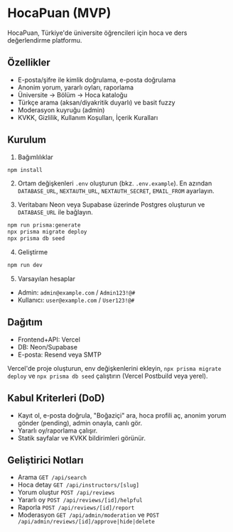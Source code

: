 # HocaPuan (MVP)

HocaPuan, Türkiye'de üniversite öğrencileri için hoca ve ders değerlendirme platformu.

## Özellikler
- E-posta/şifre ile kimlik doğrulama, e-posta doğrulama
- Anonim yorum, yararlı oyları, raporlama
- Üniversite → Bölüm → Hoca kataloğu
- Türkçe arama (aksan/diyakritik duyarlı) ve basit fuzzy
- Moderasyon kuyruğu (admin)
- KVKK, Gizlilik, Kullanım Koşulları, İçerik Kuralları

## Kurulum
1) Bağımlılıklar
```bash
npm install
```

2) Ortam değişkenleri
`.env` oluşturun (bkz. `.env.example`). En azından `DATABASE_URL`, `NEXTAUTH_URL`, `NEXTAUTH_SECRET`, `EMAIL_FROM` ayarlayın.

3) Veritabanı
Neon veya Supabase üzerinde Postgres oluşturun ve `DATABASE_URL` ile bağlayın.
```bash
npm run prisma:generate
npx prisma migrate deploy
npx prisma db seed
```

4) Geliştirme
```bash
npm run dev
```

5) Varsayılan hesaplar
- Admin: `admin@example.com` / `Admin123!@#`
- Kullanıcı: `user@example.com` / `User123!@#`

## Dağıtım
- Frontend+API: Vercel
- DB: Neon/Supabase
- E-posta: Resend veya SMTP

Vercel'de proje oluşturun, env değişkenlerini ekleyin, `npx prisma migrate deploy` ve `npx prisma db seed` çalıştırın (Vercel Postbuild veya yerel).

## Kabul Kriterleri (DoD)
- Kayıt ol, e-posta doğrula, "Boğaziçi" ara, hoca profili aç, anonim yorum gönder (pending), admin onayla, canlı gör.
- Yararlı oy/raporlama çalışır.
- Statik sayfalar ve KVKK bildirimleri görünür.

## Geliştirici Notları
- Arama `GET /api/search`
- Hoca detay `GET /api/instructors/[slug]`
- Yorum oluştur `POST /api/reviews`
- Yararlı oy `POST /api/reviews/[id]/helpful`
- Raporla `POST /api/reviews/[id]/report`
- Moderasyon `GET /api/admin/moderation` ve `POST /api/admin/reviews/[id]/approve|hide|delete`
